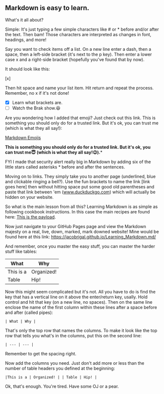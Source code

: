 ## Markdown is easy to learn. 

What's it all about?

Simple: 
It's just typing a few simple characters like # or * before and/or after the text. Then bam! Those characters are interpreted as changes in font, headings, and more!

Say you want to check items off a list. On a new line enter a dash, then a space, then a left-side bracket (it's next to the p key). Then enter a lower case x and a right-side bracket (hopefully you've found that by now). 

It should look like this:

[x]

Then hit space and name your list item. Hit return and repeat the process. Remember, no x if it's not done! 

- [x] Learn what brackets are.
- [ ] Watch the Brak show.:laughing: 

Are you wondering how I added that emoji? Just check out this link. This is something you should only do for a trusted link. But it's ok, you can trust me (which is what they all say!):

[Markdown Emojis](https://www.webfx.com/tools/emoji-cheat-sheet/) 

******This is something you should only do for a trusted link. But it's ok, you can trust me:innocent: (which is what they all say!:wink:).*******

FYI I made that security alert really big in Markdown by adding six of the little stars called asterisks * before and after the sentences.

Moving on to links. They simply take you to another page (underlined, blue and clickable ringing a bell?). Use the fun brackets to name the link [link goes here] then without hitting space put some good old parentheses and paste that link between 'em (www.duckduckgo.com) which will actually be hidden on your website. 

So what is the main lesson from all this? Learning Markdown is as simple as following cookbook instructions. In this case the main recipes are found here: [This is the payload](https://help.github.com/en/github/writing-on-github/basic-writing-and-formatting-syntax). 

Now just navigate to your GitHub Pages page and view the Markdown majesty on a real, live, down, marked, mark downed website! Mine would be found here at this link: https://jacobrigal.github.io/Learning_Markdown.md/

And remember, once you master the easy stuff, you can master the harder stuff like tables: 

| What | Why |
| --- | --- |
|This is a | Organized! |
| Table | Hip! |

Now this might seem complicated but it's not. All you have to do is find the key that has a vertical line on it above the enter/return key, usally. Hold control and hit that key (on a new line, no spaces). Then on the same line enclose the name of the first column within these lines after a space before and after (called pipes):

`| What | Why |`

That's only the top row that names the columns. To make it look like the top row that tells you what's in the columns, put this on the second line: 

`| --- | --- |` 

Remember to get the spacing right.  

Now add the columns you need. Just don't add more or less than the number of table headers you defined at the beginning:

`|This is a | Organized! |
| Table | Hip! |`

Ok, that's enough. You're tired. Have some OJ or a pear.

